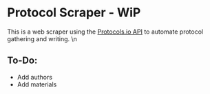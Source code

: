 Protocol Scraper - WiP 
=======================

This is a web scraper using the [Protocols.io API](https://apidoc.protocols.io/) to automate protocol gathering and writing. \n 
 
To-Do:
-------
* Add authors 
* Add materials 


